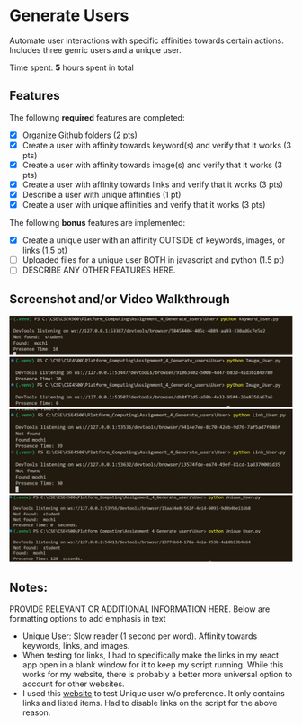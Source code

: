 # Generate Users

Automate user interactions with specific affinities towards certain actions. Includes three genric users and a unique user.

Time spent: **5** hours spent in total

## Features

The following **required** features are completed:

- [x] Organize Github folders (2 pts)
- [x] Create a user with affinity towards keyword(s) and verify that it works (3 pts)
- [x] Create a user with affinity towards image(s) and verify that it works (3 pts)
- [x] Create a user with affinity towards links and verify that it works (3 pts)
- [x] Describe a user with unique affinities (1 pt)
- [x] Create a user with unique affinities and verify that it works (3 pts)

The following **bonus** features are implemented:

- [x] Create a unique user with an affinity OUTSIDE of keywords, images, or links (1.5 pt)
- [ ] Uploaded files for a unique user BOTH in javascript and python (1.5 pt)
- [ ] DESCRIBE ANY OTHER FEATURES HERE.

## Screenshot and/or Video Walkthrough

<img src="images/keyword.png" title='Keyword User' width='' alt='Keyword User' />
<img src="images/images.png" title='Image User' width='' alt='Image User' />
<img src="images/link.png" title='Link User' width='' alt='Link User' />
<img src="images/unique.png" title='Unique User' width='' alt='Unique User' />


## Notes:
PROVIDE RELEVANT OR ADDITIONAL INFORMATION HERE. Below are formatting options to add emphasis in text
<ul>
  <li>Unique User: Slow reader (1 second per word). Affinity towards keywords, links, and images.</li>
  <li>When testing for links, I had to specifically make the links in my react app open in a blank window for it to keep my script running. While this works for my website, there is probably a better more universal option to account for other websites.</li>
  <li>I used this <a href="https://murphy.academic.csusb.edu/cse4310/">website</a> to test Unique user w/o preference. It only contains links and listed items. Had to disable links on the script for the above reason.</li>
</ul>
